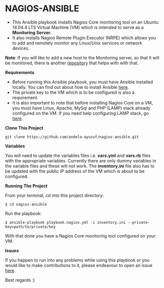 # NAGIOS-ANSIBLE
- This Ansible playbook installs Nagios Core monitoring tool on an Ubuntu 14.04.4 LTS Virtual Machine (VM) which is intended to serve as a **Monitoring Server.** 
- It also installs Nagios Remote Plugin Executor (NRPE) which allows you to add and remotely monitor any Linux/Unix services or network devices.

**Note**:
If you will like to add a new host to the Monitoring server, so that it will be monitored, there is another [repository](https://github.com/andela-ayusuf/nagios-ansible-remote) that helps with with that.

**Requirements**

- Before running this Ansible playbook, you must have Ansible installed locally. You can find out about how to install Ansible [here](http://docs.ansible.com/ansible/intro_installation.html).
- The private key to the VM which is to be configured is also a requirement.
- It is also important to note that before installing Nagios Core on a VM, you must have Linux, Apache, MySql and PHP (LAMP) stack already configured on the VM. If you need help configuring LAMP stack, go [here](https://github.com/andela-ayusuf/lamp-stack-config-mgt).


**Clone This Project**
```
git clone https://github.com/andela-ayusuf/nagios-ansible.git
```

**Variables**

You will need to update the variables files i.e. **vars.yml** and **vars.rb** files with the appropriate variables. Currently there are only dummy variables in the variable files and these will not work. The **inventory.ini** file also has to be updated with the public IP address of the VM which is about to be configured.


**Running The Project**

From your terminal, cd into this project directory:

```
$ cd nagios-ansible
```
Run the playbook:
```
$ ansible-playbook playbook.nagios.yml -i inventory.ini --private-key=path/to/private/key
```
With that done you have a Nagios Core monitoring tool configured on your VM.

**Issues**

If you happen to run into any problems while using this playbook or you would like to make contributions to it, please endeavour to open an issue [here](https://github.com/andela-ayusuf/nagios-ansible/issues).

Best regards :)